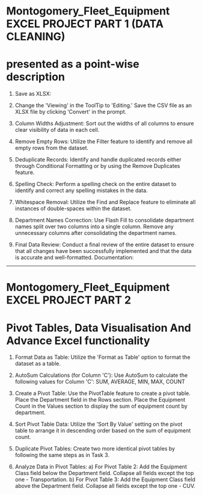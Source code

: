 # Montogomery_Fleet_Equipment EXCEL PROJECT PART 1 (DATA CLEANING)

# presented as a point-wise description 

1) Save as XLSX:

2) Change the 'Viewing' in the ToolTip to 'Editing.'
Save the CSV file as an XLSX file by clicking 'Convert' in the prompt.

3) Column Widths Adjustment:
Sort out the widths of all columns to ensure clear visibility of data in each cell.
   
4) Remove Empty Rows:
Utilize the Filter feature to identify and remove all empty rows from the dataset.

5) Deduplicate Records:
Identify and handle duplicated records either through Conditional Formatting or by using the Remove Duplicates feature.

6) Spelling Check:
Perform a spelling check on the entire dataset to identify and correct any spelling mistakes in the data.

7) Whitespace Removal:
Utilize the Find and Replace feature to eliminate all instances of double-spaces within the dataset.

8) Department Names Correction:
Use Flash Fill to consolidate department names split over two columns into a single column.
Remove any unnecessary columns after consolidating the department names.

9) Final Data Review:
Conduct a final review of the entire dataset to ensure that all changes have been successfully implemented and that the data is accurate and well-formatted.
Documentation:

***********************************************************************************************************************************************************
# Montogomery_Fleet_Equipment EXCEL PROJECT PART 2
# Pivot Tables, Data Visualisation And Advance Excel functionality
1) Format Data as Table:
Utilize the 'Format as Table' option to format the dataset as a table.

2) AutoSum Calculations (for Column 'C'):
Use AutoSum to calculate the following values for Column 'C':
SUM,
AVERAGE,
MIN,
MAX,
COUNT

3) Create a Pivot Table:
Use the PivotTable feature to create a pivot table.
Place the Department field in the Rows section.
Place the Equipment Count in the Values section to display the sum of equipment count by department.

4) Sort Pivot Table Data:
Utilize the 'Sort By Value' setting on the pivot table to arrange it in descending order based on the sum of equipment count.

5) Duplicate Pivot Tables:
Create two more identical pivot tables by following the same steps as in Task 3.

6) Analyze Data in Pivot Tables:
 a) For Pivot Table 2:
  Add the Equipment Class field below the Department field.
  Collapse all fields except the top one - Transportation.
 b) For Pivot Table 3:
  Add the Equipment Class field above the Department field.
  Collapse all fields except the top one - CUV.
